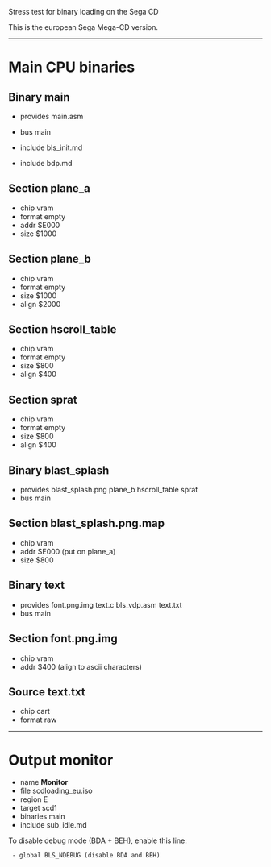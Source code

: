 Stress test for binary loading on the Sega CD

This is the european Sega Mega-CD version.


--------------------------------------

Main CPU binaries
=================


Binary main
-----------

 - provides main.asm
 - bus main

 - include bls_init.md
 - include bdp.md

Section plane_a
---------------

 - chip vram
 - format empty
 - addr $E000
 - size $1000

Section plane_b
---------------

 - chip vram
 - format empty
 - size $1000
 - align $2000

Section hscroll_table
---------------------

 - chip vram
 - format empty
 - size $800
 - align $400

Section sprat
-------------

 - chip vram
 - format empty
 - size $800
 - align $400



Binary blast_splash
-------------------

 - provides blast_splash.png plane_b hscroll_table sprat
 - bus main

Section blast_splash.png.map
----------------------------

 - chip vram
 - addr $E000 (put on plane_a)
 - size $800



Binary text
-----------

 - provides font.png.img text.c bls_vdp.asm text.txt
 - bus main


Section font.png.img
--------------------

 - chip vram
 - addr $400 (align to ascii characters)

Source text.txt
---------------

 - chip cart
 - format raw



--------------------------------------

Output monitor
==============

 - name **Monitor**
 - file scdloading_eu.iso
 - region E
 - target scd1
 - binaries main
 - include sub_idle.md

To disable debug mode (BDA + BEH), enable this line:

     - global BLS_NDEBUG (disable BDA and BEH)

